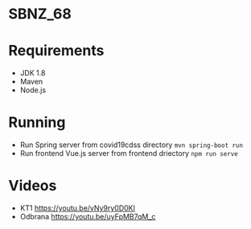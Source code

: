 # SBNZ_68

# Requirements
  - JDK 1.8
  - Maven
  - Node.js
  
# Running
  - Run Spring server from covid19cdss directory `mvn spring-boot run`
  - Run frontend Vue.js server from frontend driectory `npm run serve`
  
# Videos
  - KT1 https://youtu.be/vNy9ry0D0KI
  - Odbrana https://youtu.be/uyFpMB7qM_c
